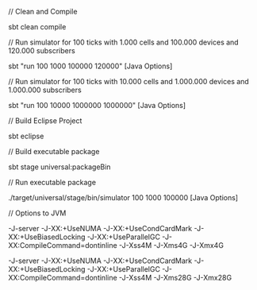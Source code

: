 // Clean and Compile

sbt clean compile

// Run simulator for 100 ticks with 1.000 cells and 100.000 devices and 120.000 subscribers

sbt "run 100 1000 100000 120000" [Java Options]

// Run simulator for 100 ticks with 10.000 cells and 1.000.000 devices and 1.000.000 subscribers

sbt "run 100 10000 1000000 1000000" [Java Options]

// Build Eclipse Project

sbt eclipse

// Build executable package

sbt stage universal:packageBin

// Run executable package

./target/universal/stage/bin/simulator 100 1000 100000  [Java Options]

// Options to JVM

-J-server -J-XX:+UseNUMA -J-XX:+UseCondCardMark -J-XX:+UseBiasedLocking -J-XX:+UseParallelGC -J-XX:CompileCommand=dontinline -J-Xss4M -J-Xms4G -J-Xmx4G

-J-server -J-XX:+UseNUMA -J-XX:+UseCondCardMark -J-XX:+UseBiasedLocking -J-XX:+UseParallelGC -J-XX:CompileCommand=dontinline -J-Xss4M -J-Xms28G -J-Xmx28G
